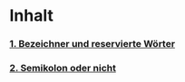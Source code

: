 # Inhalt

### [1. Bezeichner und reservierte Wörter](Bezeichner_Reservierte_Woerter.md)

### [2. Semikolon oder nicht](Semikolon_oder_nicht.md)
